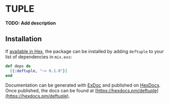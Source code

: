# TUPLE

**TODO: Add description**

## Installation

If [available in Hex](https://hex.pm/docs/publish), the package can be installed
by adding `deftuple` to your list of dependencies in `mix.exs`:

```elixir
def deps do
  [{:deftuple, "~> 0.1.0"}]
end
```

Documentation can be generated with [ExDoc](https://github.com/elixir-lang/ex_doc)
and published on [HexDocs](https://hexdocs.pm). Once published, the docs can
be found at [https://hexdocs.pm/deftuple](https://hexdocs.pm/deftuple).

